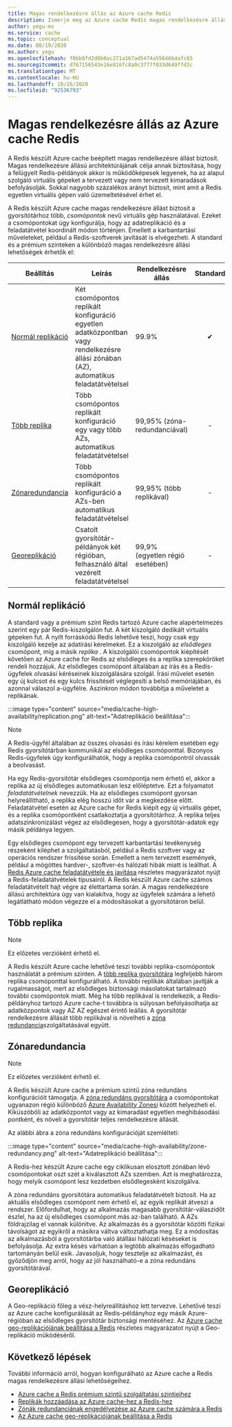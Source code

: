 ```yaml
---
title: Magas rendelkezésre állás az Azure cache Redis
description: Ismerje meg az Azure cache Redis magas rendelkezésre állású funkcióit és lehetőségeit
author: yegu-ms
ms.service: cache
ms.topic: conceptual
ms.date: 08/19/2020
ms.author: yegu
ms.openlocfilehash: f0bb8fd2d0b0ac271a167ad5474a55646bdafc65
ms.sourcegitcommit: d767156543e16e816fc8a0c3777f033d649ffd3c
ms.translationtype: MT
ms.contentlocale: hu-HU
ms.lasthandoff: 10/26/2020
ms.locfileid: "92536793"
---
```

# <a name="high-availability-for-azure-cache-for-redis"></a>Magas rendelkezésre állás az Azure cache Redis

A Redis készült Azure cache beépített magas rendelkezésre állást biztosít. Magas rendelkezésre állású architektúrájának célja annak biztosítása, hogy a felügyelt Redis-példányok akkor is működőképesek legyenek, ha az alapul szolgáló virtuális gépeket a tervezett vagy nem tervezett kimaradások befolyásolják. Sokkal nagyobb százalékos arányt biztosít, mint amit a Redis egyetlen virtuális gépen való üzemeltetésével érhet el.

A Redis készült Azure cache magas rendelkezésre állást biztosít a gyorsítótárhoz több, *csomópontok* nevű virtuális gép használatával. Ezeket a csomópontokat úgy konfigurálja, hogy az adatreplikáció és a feladatátvétel koordinált módon történjen. Emellett a karbantartási műveleteket, például a Redis-szoftverek javítását is elvégezheti. A standard és a prémium szinteken a különböző magas rendelkezésre állási lehetőségek érhetők el:

| Beállítás | Leírás | Rendelkezésre állás | Standard | Prémium |
| ------------------- | ------- | ------- | :------: | :---: |
| [Normál replikáció](#standard-replication)| Két csomópontos replikált konfiguráció egyetlen adatközpontban vagy rendelkezésre állási zónában (AZ), automatikus feladatátvételsel | 99.9% |✔|✔|
| [Több replika](#multiple-replicas) | Több csomópontos replikált konfiguráció egy vagy több AZs, automatikus feladatátvételsel | 99,95% (zóna-redundanciával) |-|✔|
| [Zónaredundancia](#zone-redundancy) | Több csomópontos replikált konfiguráció a AZs-ben automatikus feladatátvételsel | 99,95% (több replikával) |-|✔|
| [Georeplikáció](#geo-replication) | Csatolt gyorsítótár-példányok két régióban, felhasználó által vezérelt feladatátvételsel | 99,9% (egyetlen régió esetében) |-|✔|

## <a name="standard-replication"></a>Normál replikáció

A standard vagy a prémium szint Redis tartozó Azure cache alapértelmezés szerint egy pár Redis-kiszolgálón fut. A két kiszolgáló dedikált virtuális gépeken fut. A nyílt forráskódú Redis lehetővé teszi, hogy csak egy kiszolgáló kezelje az adatírási kérelmeket. Ez a kiszolgáló az *elsődleges* csomópont, míg a másik *replika* . A kiszolgálói csomópontok kiépítését követően az Azure cache for Redis az elsődleges és a replika szerepköröket rendeli hozzájuk. Az elsődleges csomópont általában az írás és a Redis-ügyfelek olvasási kéréseinek kiszolgálására szolgál. Írási művelet esetén egy új kulcsot és egy kulcs frissítését véglegesíti a belső memóriájában, és azonnal válaszol a-ügyfélre. Aszinkron módon továbbítja a műveletet a replikának.

:::image type="content" source="media/cache-high-availability/replication.png" alt-text="Adatreplikáció beállítása":::
   
>[!NOTE]
>A Redis-ügyfél általában az összes olvasási és írási kérelem esetében egy Redis gyorsítótárban kommunikál az elsődleges csomóponttal. Bizonyos Redis-ügyfelek úgy konfigurálhatók, hogy a replika csomópontról olvassák a beolvasást.
>
>

Ha egy Redis-gyorsítótár elsődleges csomópontja nem érhető el, akkor a replika az új elsődleges automatikusan lesz előléptetve. Ezt a folyamatot *feladatátvételnek* nevezzük. Ha az elsődleges csomópont gyorsan helyreállítható, a replika elég hosszú időt vár a megkezdése előtt. Feladatátvétel esetén az Azure cache for Redis kiépít egy új virtuális gépet, és a replika csomópontként csatlakoztatja a gyorsítótárhoz. A replika teljes adatszinkronizálást végez az elsődlegesen, hogy a gyorsítótár-adatok egy másik példánya legyen.

Egy elsődleges csomópont egy tervezett karbantartási tevékenység részeként kiléphet a szolgáltatásból, például a Redis szoftver vagy az operációs rendszer frissítése során. Emellett a nem tervezett események, például a mögöttes hardver-, szoftver-és hálózati hibák miatt is leállhat. A [Redis Azure cache feladatátvétele és javítása](cache-failover.md) részletes magyarázatot nyújt a Redis-feladatátvételek típusairól. A Redis készült Azure cache számos feladatátvételt hajt végre az élettartama során. A magas rendelkezésre állású architektúra úgy van kialakítva, hogy az ügyfelek számára a lehető legátlátható módon végezze el a módosításokat a gyorsítótáron belül.

## <a name="multiple-replicas"></a>Több replika

>[!NOTE]
>Ez előzetes verzióként érhető el.
>
>

A Redis készült Azure cache lehetővé teszi további replika-csomópontok használatát a prémium szinten. A [több replika gyorsítótára](cache-how-to-multi-replicas.md) legfeljebb három replika csomóponttal konfigurálható. A további replikák általában javítják a rugalmasságot, mert az elsődleges biztonsági másolatokat tartalmazó további csomópontok miatt. Még ha több replikával is rendelkezik, a Redis-példányhoz tartozó Azure cache-t továbbra is súlyosan befolyásolhatja az adatközpontok vagy AZ AZ egészet érintő leállás. A gyorsítótár rendelkezésre állását több replikával is növelheti a [zóna redundancia](#zone-redundancy)szolgáltatásával együtt.

## <a name="zone-redundancy"></a>Zónaredundancia

>[!NOTE]
>Ez előzetes verzióként érhető el.
>
>

A Redis készült Azure cache a prémium szintű zóna redundáns konfigurációit támogatja. A [zóna redundáns gyorsítótára](cache-how-to-zone-redundancy.md) a csomópontokat ugyanazon régió különböző [Azure Availability Zonesi](../availability-zones/az-overview.md) között helyezheti el. Kiküszöböli az adatközpontot vagy az kimaradást egyetlen meghibásodási pontként, és növeli a gyorsítótár teljes rendelkezésre állását.

Az alábbi ábra a zóna redundáns konfigurációját szemlélteti:

:::image type="content" source="media/cache-high-availability/zone-redundancy.png" alt-text="Adatreplikáció beállítása":::
   
A Redis-hez készült Azure cache egy ciklikusan elosztott zónában lévő csomópontokat oszt szét a kiválasztott AZs szemben. Azt is meghatározza, hogy melyik csomópont lesz kezdetben elsődlegesként kiszolgálva.

A zóna redundáns gyorsítótára automatikus feladatátvételt biztosít. Ha az aktuális elsődleges csomópont nem érhető el, az egyik replikát átveszi a rendszer. Előfordulhat, hogy az alkalmazás magasabb gyorsítótár-válaszidőt észlel, ha az új elsődleges csomópont más az-ban található. A AZs földrajzilag el vannak különítve. Az alkalmazás és a gyorsítótár közötti fizikai távolságot az egyikről a másikra váltva változtathatja meg. Ez a módosítás az alkalmazásból a gyorsítótárba való átállási hálózati késéseket is befolyásolja. Az extra késés várhatóan a legtöbb alkalmazás elfogadható tartományán belül esik. Javasoljuk, hogy tesztelje az alkalmazást, és győződjön meg arról, hogy az jól használható-e a zóna redundáns gyorsítótárával.

## <a name="geo-replication"></a>Georeplikáció

A Geo-replikáció főleg a vész-helyreállításhoz lett tervezve. Lehetővé teszi az Azure cache konfigurálását az Redis-példányhoz egy másik Azure-régióban az elsődleges gyorsítótár biztonsági mentéséhez. Az [Azure cache geo-replikációjának beállítása a Redis](cache-how-to-geo-replication.md) részletes magyarázatot nyújt a Geo-replikáció működéséről.

## <a name="next-steps"></a>Következő lépések

További információ arról, hogyan konfigurálható az Azure cache a Redis magas rendelkezésre állási lehetőségeihez.

* [Azure cache a Redis prémium szintű szolgáltatási szintjeihez](cache-overview.md#service-tiers)
* [Replikák hozzáadása az Azure cache-hez a Redis-hez](cache-how-to-multi-replicas.md)
* [Zónák redundanciának engedélyezése az Azure cache számára a Redis](cache-how-to-zone-redundancy.md)
* [Az Azure cache geo-replikációjának beállítása a Redis](cache-how-to-geo-replication.md)